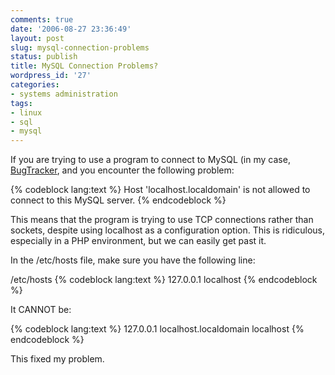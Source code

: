 ```yaml
---
comments: true
date: '2006-08-27 23:36:49'
layout: post
slug: mysql-connection-problems
status: publish
title: MySQL Connection Problems?
wordpress_id: '27'
categories:
- systems administration
tags:
- linux
- sql
- mysql
---
```


If you are trying to use a program to connect to MySQL (in my case, <a href="http://www.twbsd.org/enu/bug_tracker/index.php">BugTracker</a>, and you encounter the following problem:

{% codeblock lang:text %}
Host 'localhost.localdomain' is not allowed to connect to this MySQL server.
{% endcodeblock %}

This means that the program is trying to use TCP connections rather than sockets, despite using localhost as a configuration option. This is ridiculous, especially in a PHP environment, but we can easily get past it.

In the /etc/hosts file, make sure you have the following line:

/etc/hosts
{% codeblock lang:text %}
127.0.0.1    localhost
{% endcodeblock %}

It CANNOT be:

{% codeblock lang:text %}
127.0.0.1    localhost.localdomain    localhost
{% endcodeblock %}

This fixed my problem. 

